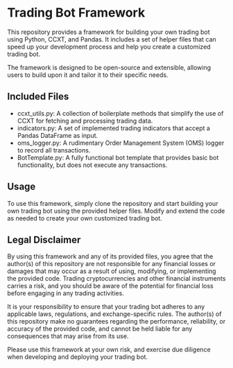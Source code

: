 # Trading Bot Framework
This repository provides a framework for building your own trading bot using Python, CCXT, and Pandas. It includes a set of helper files that can speed up your development process and help you create a customized trading bot.

The framework is designed to be open-source and extensible, allowing users to build upon it and tailor it to their specific needs.

## Included Files
- ccxt_utils.py: A collection of boilerplate methods that simplify the use of CCXT for fetching and processing trading data.
- indicators.py: A set of implemented trading indicators that accept a Pandas DataFrame as input.
- oms_logger.py: A rudimentary Order Management System (OMS) logger to record all transactions.
- BotTemplate.py: A fully functional bot template that provides basic bot functionality, but does not execute any transactions.
  
## Usage
To use this framework, simply clone the repository and start building your own trading bot using the provided helper files. Modify and extend the code as needed to create your own customized trading bot.

## Legal Disclaimer
By using this framework and any of its provided files, you agree that the author(s) of this repository are not responsible for any financial losses or damages that may occur as a result of using, modifying, or implementing the provided code. Trading cryptocurrencies and other financial instruments carries a risk, and you should be aware of the potential for financial loss before engaging in any trading activities.

It is your responsibility to ensure that your trading bot adheres to any applicable laws, regulations, and exchange-specific rules. The author(s) of this repository make no guarantees regarding the performance, reliability, or accuracy of the provided code, and cannot be held liable for any consequences that may arise from its use.

Please use this framework at your own risk, and exercise due diligence when developing and deploying your trading bot.
